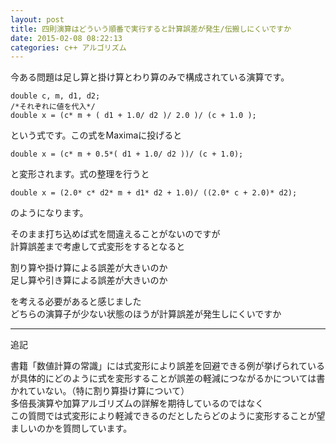 ```yaml
---
layout: post
title: 四則演算はどういう順番で実行すると計算誤差が発生/伝搬しにくいですか
date: 2015-02-08 08:22:13
categories: c++ アルゴリズム
---
```

<!-- {% raw %} -->
<p>今ある問題は足し算と掛け算とわり算のみで構成されている演算です。</p>

<pre><code>double c, m, d1, d2;
/*それぞれに値を代入*/
double x = (c* m + ( d1 + 1.0/ d2 )/ 2.0 )/ (c + 1.0 );
</code></pre>

<p>という式です。この式をMaximaに投げると</p>

<pre><code>double x = (c* m + 0.5*( d1 + 1.0/ d2 ))/ (c + 1.0);
</code></pre>

<p>と変形されます。式の整理を行うと</p>

<pre><code>double x = (2.0* c* d2* m + d1* d2 + 1.0)/ ((2.0* c + 2.0)* d2);
</code></pre>

<p>のようになります。</p>

<p>そのまま打ち込めば式を間違えることがないのですが<br>
計算誤差まで考慮して式変形をするとなると</p>

<p>割り算や掛け算による誤差が大きいのか<br>
足し算や引き算による誤差が大きいのか</p>

<p>を考える必要があると感じました<br>
どちらの演算子が少ない状態のほうが計算誤差が発生しにくいですか</p>

<hr>

<p>追記</p>

<p>書籍「数値計算の常識」には式変形により誤差を回避できる例が挙げられているが具体的にどのように式を変形することが誤差の軽減につながるかについては書かれていない。（特に割り算掛け算について）<br>
多倍長演算や加算アルゴリズムの詳解を期待しているのではなく<br>
この質問では式変形により軽減できるのだとしたらどのように変形することが望ましいのかを質問しています。</p>
<!-- {% endraw %} -->
